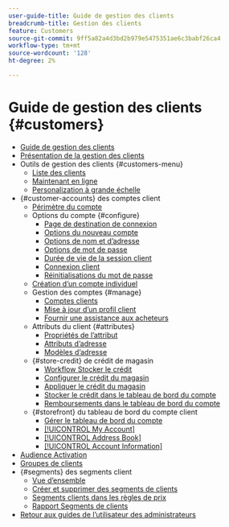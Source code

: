 ```yaml
---
user-guide-title: Guide de gestion des clients
breadcrumb-title: Gestion des clients
feature: Customers
source-git-commit: 9ff5a82a4d3bd2b979e5475351ae6c3babf26ca4
workflow-type: tm+mt
source-wordcount: '128'
ht-degree: 2%

---
```



# Guide de gestion des clients {#customers}

+ [Guide de gestion des clients](guide-overview.md)
+ [Présentation de la gestion des clients](customers-introduction.md)
+ Outils de gestion des clients {#customers-menu}
   + [Liste des clients](customers-all.md)
   + [Maintenant en ligne](now-online.md)
   + [Personalization à grande échelle](personalize-scale.md)
+ {#customer-accounts} des comptes client
   + [Périmètre du compte](customer-account-scope.md)
   + Options du compte {#configure}
      + [Page de destination de connexion](login-landing-page.md)
      + [Options du nouveau compte](account-options-new.md)
      + [Options de nom et d’adresse](name-address-options.md)
      + [Options de mot de passe](password-options.md)
      + [Durée de vie de la session client](customer-online-options.md)
      + [Connexion client](customer-sign-in.md)
      + [Réinitialisations du mot de passe](password-reset.md)
   + [Création d’un compte individuel](account-create.md)
   + Gestion des comptes {#manage}
      + [Comptes clients](manage-account.md)
      + [Mise à jour d’un profil client](update-account.md)
      + [Fournir une assistance aux acheteurs](login-as-customer.md)
   + Attributs du client {#attributes}
      + [Propriétés de l’attribut](attribute-properties.md)
      + [Attributs d’adresse](address-attributes.md)
      + [Modèles d’adresse](address-templates.md)
   + {#store-credit} de crédit de magasin
      + [Workflow Stocker le crédit](store-credit.md)
      + [Configurer le crédit du magasin](credit-configure.md)
      + [Appliquer le crédit du magasin](store-credit-using.md)
      + [Stocker le crédit dans le tableau de bord du compte](account-dashboard-store-credit.md)
      + [Remboursements dans le tableau de bord du compte](refunds-customer-account.md)
   + {#storefront} du tableau de bord du compte client
      + [Gérer le tableau de bord du compte](account-dashboard.md)
      + [[!UICONTROL My Account]](account-dashboard-my-account.md)
      + [[!UICONTROL Address Book]](account-dashboard-address-book.md)
      + [[!UICONTROL Account Information]](account-dashboard-account-information.md)
+ [Audience Activation](audience-activation.md)
+ [Groupes de clients](customer-groups.md)
+ {#segments} des segments client
   + [Vue d’ensemble](customer-segments.md)
   + [Créer et supprimer des segments de clients](customer-segment-create.md)
   + [Segments clients dans les règles de prix](customer-segment-price-rule.md)
   + [Rapport Segments de clients](customer-segment-reports.md)
+ [Retour aux guides de l’utilisateur des administrateurs](https://experienceleague.adobe.com/en/docs/commerce-admin/user-guides/home)

